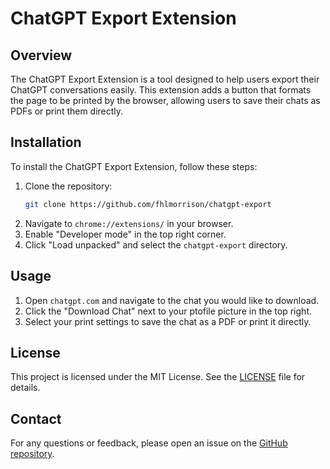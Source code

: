 # ChatGPT Export Extension

## Overview

The ChatGPT Export Extension is a tool designed to help users export their ChatGPT conversations easily. This extension adds a button that formats the page to be printed by the browser, allowing users to save their chats as PDFs or print them directly.

## Installation

To install the ChatGPT Export Extension, follow these steps:

1. Clone the repository:
   ```bash
   git clone https://github.com/fhlmorrison/chatgpt-export
   ```
2. Navigate to `chrome://extensions/` in your browser.
3. Enable "Developer mode" in the top right corner.
4. Click "Load unpacked" and select the `chatgpt-export` directory.

## Usage

1. Open `chatgpt.com` and navigate to the chat you would like to download.
2. Click the "Download Chat" next to your ptofile picture in the top right.
3. Select your print settings to save the chat as a PDF or print it directly.

## License

This project is licensed under the MIT License. See the [LICENSE](LICENSE) file for details.

## Contact

For any questions or feedback, please open an issue on the [GitHub repository](https://github.com/fhlmorrison/chatgpt-export).
